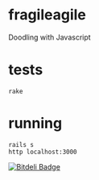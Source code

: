 # fragileagile

Doodling with Javascript

# tests

```rake```

# running

```
rails s
http localhost:3000
```

[![Bitdeli Badge](https://d2weczhvl823v0.cloudfront.net/ihassin/fragileagile/trend.png)](https://bitdeli.com/free "Bitdeli Badge")

